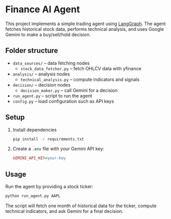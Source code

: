 # Finance AI Agent

This project implements a simple trading agent using [LangGraph](https://github.com/langchain-ai/langgraph). The agent fetches historical stock data, performs technical analysis, and uses Google Gemini to make a buy/sell/hold decision.

## Folder structure

- `data_sources/` – data fetching nodes
  - `stock_data_fetcher.py` – fetch OHLCV data with yfinance
- `analysis/` – analysis nodes
  - `technical_analysis.py` – compute indicators and signals
- `decision/` – decision nodes
  - `decision_maker.py` – call Gemini for a decision
- `run_agent.py` – script to run the agent
- `config.py` – load configuration such as API keys

## Setup

1. Install dependencies
   ```bash
   pip install -r requirements.txt
   ```
2. Create a `.env` file with your Gemini API key:
   ```ini
   GEMINI_API_KEY=your-key
   ```

## Usage

Run the agent by providing a stock ticker:

```bash
python run_agent.py AAPL
```

The script will fetch one month of historical data for the ticker, compute technical indicators, and ask Gemini for a final decision.
